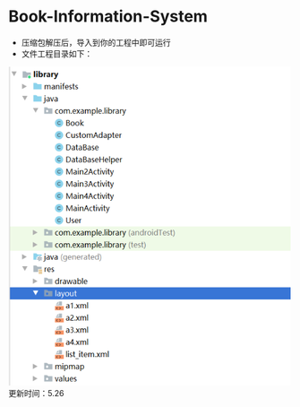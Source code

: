 # Book-Information-System
* 压缩包解压后，导入到你的工程中即可运行
* 文件工程目录如下：

![image](https://github.com/qiexingdong/Book-Information-System/blob/main/img/1.png)
更新时间：5.26
